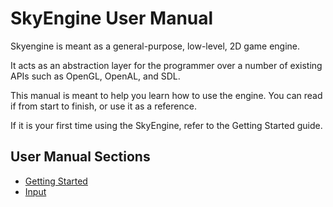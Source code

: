 # SkyEngine User Manual
Skyengine is meant as a general-purpose, low-level, 2D game engine. 

It acts as an abstraction layer for the programmer over a number of existing APIs such as OpenGL, OpenAL, and SDL. 

This manual is meant to help you learn how to use the engine. You can read if from start to finish, or use it as a reference.

If it is your first time using the SkyEngine, refer to the Getting Started guide.

## User Manual Sections

- [Getting Started](getting_started.md)
- [Input](input.md)



